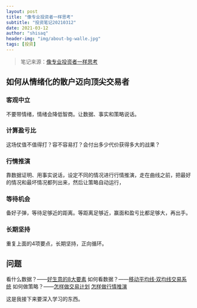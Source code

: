 ```yaml
---
layout: post
title: "像专业投资者一样思考"
subtitle: "投资笔记20210312"
date: 2021-03-12
author: "shisaq"
header-img: "img/about-bg-walle.jpg"
tags: [投资]
---
```


> 笔记来源：[像专业投资者一样思考](https://lonecapital.com/courses/must-learn/lessons/高手的交易習慣｜像專業投資者那樣思考/)

## 如何从情绪化的散户迈向顶尖交易者

### 客观中立

不要带情绪，情绪会降低智商。让数据、事实和策略说话。

### 计算盈亏比

这场仗值不值得打？容不容易打？会付出多少代价获得多大的战果？

### 行情推演

靠数据证明、用事实说话，设定不同的情况进行行情推演，走在曲线之前，把最好的情况和最坏情况都列出来，然后让策略自动运行，

### 等待机会

备好子弹，等待足够近的距离。等距离足够近，赢面和盈亏比都足够大，再出手。

### 长期坚持

重复上面的4项要点，长期坚持，正向循环。

## 问题

看什么数据？——[好生意的8大要素](https://lonecapital.com/member/11263/)
如何看数据？——[移动平均线·双均线交易系统](https://www.youtube.com/watch?v=Pe04VShLE1g)
如何做策略？——[怎样做交易计划](https://www.youtube.com/watch?v=hHja2ZvEAlA) [怎样做行情推演](https://lonecapital.com/member/11231/)

这是我接下来要深入学习的东西。